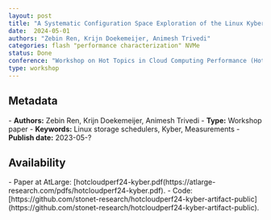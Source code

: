 ```yaml
---
layout: post
title: "A Systematic Configuration Space Exploration of the Linux Kyber I/O Scheduler"
date:  2024-05-01
authors: "Zebin Ren, Krijn Doekemeijer, Animesh Trivedi"
categories: flash "performance characterization" NVMe
status: Done
conference: "Workshop on Hot Topics in Cloud Computing Performance (HotCloudPerf'24)"
type: workshop
---
```


<h2>Metadata</h2>
- <b>Authors:</b> Zebin Ren, Krijn Doekemeijer, Animesh Trivedi
- <b>Type:</b> Workshop paper
- <b>Keywords:</b> Linux storage schedulers, Kyber, Measurements
- <b>Publish date:</b> 2023-05-?

<h2>Availability</h2>
- Paper at AtLarge: [hotcloudperf24-kyber.pdf(https://atlarge-research.com/pdfs/hotcloudperf24-kyber.pdf).
- Code: [https://github.com/stonet-research/hotcloudperf24-kyber-artifact-public](https://github.com/stonet-research/hotcloudperf24-kyber-artifact-public).
